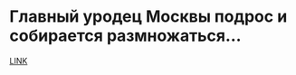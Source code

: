 # Главный уродец Москвы подрос и собирается размножаться…



[LINK](https://varlamov.ru/1469093.html)